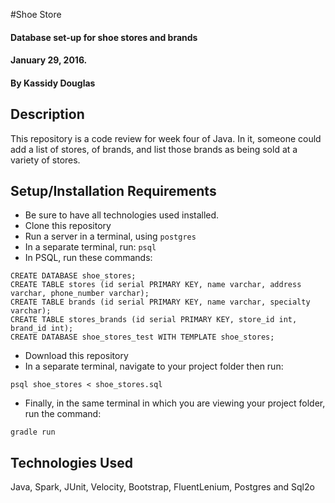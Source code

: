 #Shoe Store
#### Database set-up for shoe stores and brands
#### January 29, 2016.

#### By Kassidy Douglas

## Description

This repository is a code review for week four of Java. In it, someone could add a list of stores, of brands, and list those brands as being sold at a variety of stores.

## Setup/Installation Requirements

* Be sure to have all technologies used installed.
* Clone this repository
* Run a server in a terminal, using
`postgres`
* In a separate terminal, run:
`psql`
* In PSQL, run these commands:

```
CREATE DATABASE shoe_stores;
CREATE TABLE stores (id serial PRIMARY KEY, name varchar, address varchar, phone_number varchar);
CREATE TABLE brands (id serial PRIMARY KEY, name varchar, specialty varchar);
CREATE TABLE stores_brands (id serial PRIMARY KEY, store_id int, brand_id int);
CREATE DATABASE shoe_stores_test WITH TEMPLATE shoe_stores;
```

* Download this repository
* In a separate terminal, navigate to your project folder then run:

`psql shoe_stores < shoe_stores.sql`

* Finally, in the same terminal in which you are viewing your project folder, run the command:

`gradle run`



## Technologies Used

Java, Spark, JUnit, Velocity, Bootstrap, FluentLenium, Postgres and Sql2o
